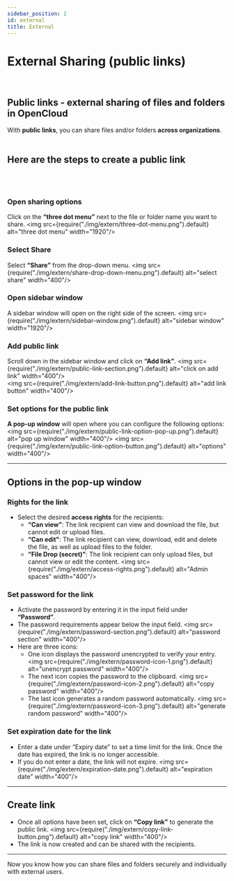 ```yaml
---
sidebar_position: 2
id: external
title: External
---
```


# External Sharing (public links)

<br/>

## Public links - external sharing of files and folders in OpenCloud

With **public links**, you can share files and/or folders **across organizations**.
<br/><br/>

## **Here are the steps to create a public link**

<br/><br/>

### Open sharing options

Click on the **“three dot menu”** next to the file or folder name you want to share.
<img src={require("./img/extern/three-dot-menu.png").default} alt="three dot menu" width="1920"/>

### Select Share

Select **“Share”** from the drop-down menu.
<img src={require("./img/extern/share-drop-down-menu.png").default} alt="select share" width="400"/>

### Open sidebar window

A sidebar window will open on the right side of the screen.
<img src={require("./img/extern/sidebar-window.png").default} alt="sidebar window" width="1920"/>

### Add public link

Scroll down in the sidebar window and click on **“Add link”**.
<img src={require("./img/extern/public-link-section.png").default} alt="click on add link" width="400"/>  
<img src={require("./img/extern/add-link-button.png").default} alt="add link button" width="400"/>

### Set options for the public link

**A pop-up window** will open where you can configure the following options:
<img src={require("./img/extern/public-link-option-pop-up.png").default} alt="pop up window" width="400"/>
<img src={require("./img/extern/public-link-option-button.png").default} alt="options" width="400"/>

---

## Options in the pop-up window

### Rights for the link

- Select the desired **access rights** for the recipients:
  - **“Can view"**: The link recipient can view and download the file, but cannot edit or upload files.
  - **“Can edit"**: The link recipient can view, download, edit and delete the file, as well as upload files to the folder.
  - **“File Drop (secret)"**: The link recipient can only upload files, but cannot view or edit the content.
    <img src={require("./img/extern/access-rights.png").default} alt="Admin spaces" width="400"/>

### Set password for the link

- Activate the password by entering it in the input field under **“Password”**.
- The password requirements appear below the input field.
  <img src={require("./img/extern/password-section.png").default} alt="password section" width="400"/>
- Here are three icons:
  - One icon displays the password unencrypted to verify your entry.
    <img src={require("./img/extern/password-icon-1.png").default} alt="unencrypt password" width="400"/>
  - The next icon copies the password to the clipboard.
    <img src={require("./img/extern/password-icon-2.png").default} alt="copy password" width="400"/>
  - The last icon generates a random password automatically.
    <img src={require("./img/extern/password-icon-3.png").default} alt="generate random password" width="400"/>

### Set expiration date for the link

- Enter a date under “Expiry date” to set a time limit for the link. Once the date has expired, the link is no longer accessible.
- If you do not enter a date, the link will not expire.
  <img src={require("./img/extern/expiration-date.png").default} alt="expiration date" width="400"/>

---

## Create link

- Once all options have been set, click on **“Copy link”** to generate the public link.
  <img src={require("./img/extern/copy-link-button.png").default} alt="copy link" width="400"/>
- The link is now created and can be shared with the recipients.<br/>

---

Now you know how you can share files and folders securely and individually with external users.
